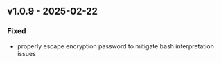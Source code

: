 ## v1.0.9 - 2025-02-22
### Fixed
* properly escape encryption password to mitigate bash interpretation issues
